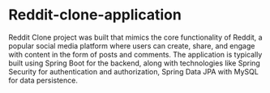 # Reddit-clone-application
Reddit Clone project was built that mimics the core functionality of Reddit, a popular social media platform where users  can create, share, and engage with content in the form of posts and comments.
The application is typically built using Spring
Boot for the backend, along with technologies like Spring Security for authentication and authorization, Spring Data JPA 
with MySQL for data persistence.
